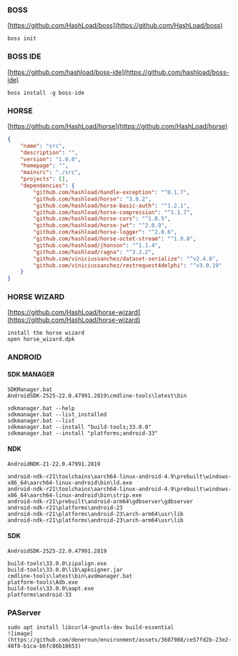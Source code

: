 ### BOSS
[https://github.com/HashLoad/boss](https://github.com/HashLoad/boss)
```text
boss init
```
### BOSS IDE
[https://github.com/hashload/boss-ide](https://github.com/hashload/boss-ide)
```text
boss install -g boss-ide
```
### HORSE
[https://github.com/HashLoad/horse](https://github.com/HashLoad/horse)
```json
{
	"name": "src",
	"description": "",
	"version": "1.0.0",
	"homepage": "",
	"mainsrc": "./src",
	"projects": [],
	"dependencies": {
		"github.com/hashload/handle-exception": "^0.1.7",
		"github.com/hashload/horse": "3.0.2",
		"github.com/hashload/horse-basic-auth": "^1.2.1",
		"github.com/hashload/horse-compression": "^1.1.7",
		"github.com/hashload/horse-cors": "^1.0.5",
		"github.com/hashload/horse-jwt": "^2.0.9",
		"github.com/hashload/horse-logger": "^2.0.6",
		"github.com/hashload/horse-octet-stream": "^1.9.8",
		"github.com/hashload/jhonson": "^1.1.4",
		"github.com/hashload/ragna": "^3.2.2",
		"github.com/viniciussanchez/dataset-serialize": "^v2.4.8",
		"github.com/viniciussanchez/restrequest4delphi": "^v3.0.19"
	}
}
```
### HORSE WIZARD
[https://github.com/HashLoad/horse-wizard](https://github.com/HashLoad/horse-wizard)
```text
install the horse wizard
open horse_wizard.dpk
```
### ANDROID
#### SDK MANAGER
```text
SDKManager.bat
AndroidSDK-2525-22.0.47991.2819\cmdline-tools\latest\bin

sdkmanager.bat --help
sdkmanager.bat --list_installed
sdkmanager.bat --list
sdkmanager.bat --install "build-tools;33.0.0"
sdkmanager.bat --install "platforms;android-33"
```
#### NDK
```text
AndroidNDK-21-22.0.47991.2819

android-ndk-r21\toolchains\aarch64-linux-android-4.9\prebuilt\windows-x86_64\aarch64-linux-android\bin\ld.exe
android-ndk-r21\toolchains\aarch64-linux-android-4.9\prebuilt\windows-x86_64\aarch64-linux-android\bin\strip.exe
android-ndk-r21\prebuilt\android-arm64\gdbserver\gdbserver
android-ndk-r21\platforms\android-23
android-ndk-r21\platforms\android-23\arch-arm64\usr\lib
android-ndk-r21\platforms\android-23\arch-arm64\usr\lib
```
#### SDK
```text
AndroidSDK-2525-22.0.47991.2819

build-tools\33.0.0\zipalign.exe
build-tools\33.0.0\lib\apksigner.jar
cmdline-tools\latest\bin\avdmanager.bat
platform-tools\Adb.exe
build-tools\33.0.0\aapt.exe
platforms\android-33
```
### PAServer
```text 
sudo apt install libcurl4-gnutls-dev build-essential
![image](https://github.com/denernun/environment/assets/3607988/ce57fd2b-23e2-48f8-b1ca-b6fc86b18653)
```
